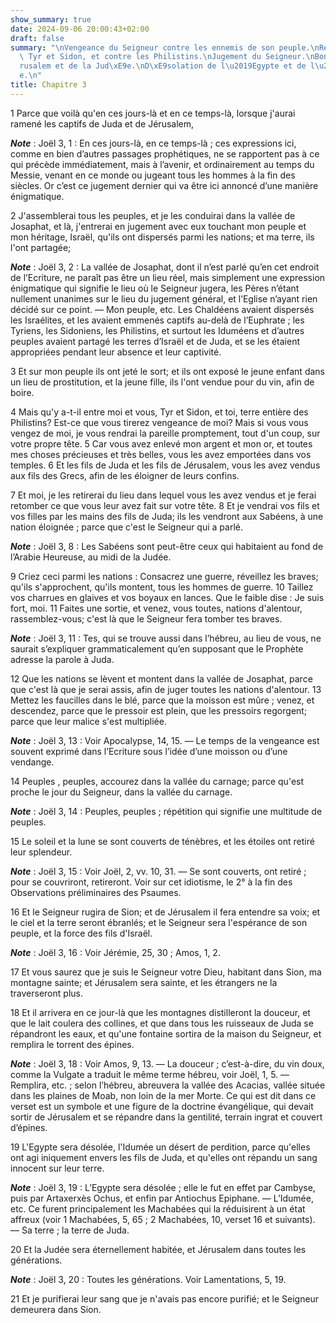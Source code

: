 ```yaml
---
show_summary: true
date: 2024-09-06 20:00:43+02:00
draft: false
summary: "\nVengeance du Seigneur contre les ennemis de son peuple.\nReproches contre\
  \ Tyr et Sidon, et contre les Philistins.\nJugement du Seigneur.\nBonheur de J\xE9\
  rusalem et de la Jud\xE9e.\nD\xE9solation de l\u2019Egypte et de l\u2019Idum\xE9\
  e.\n"
title: Chapitre 3
---
```





1 Parce que voilà qu'en ces jours-là et en ce temps-là, lorsque j'aurai ramené les captifs de Juda et de Jérusalem,

***Note*** :  Joël 3, 1 : En ces jours-là, en ce temps-là ; ces expressions ici, comme en bien d’autres passages prophétiques, ne se rapportent pas à ce qui précède immédiatement, mais à l’avenir, et ordinairement au temps du Messie, venant en ce monde ou jugeant tous les hommes à la fin des siècles. Or c’est ce jugement dernier qui va être ici annoncé d’une manière énigmatique.

2 J'assemblerai tous les peuples, et je les conduirai dans la vallée de Josaphat, et là, j'entrerai en jugement avec eux touchant mon peuple et mon héritage, Israël, qu'ils ont dispersés parmi les nations; et ma terre, ils l'ont partagée;

***Note*** :  Joël 3, 2 : La vallée de Josaphat, dont il n’est parlé qu’en cet endroit de l’Ecriture, ne paraît pas être un lieu réel, mais simplement une expression énigmatique qui signifie le lieu où le Seigneur jugera, les Pères n’étant nullement unanimes sur le lieu du jugement général, et l’Eglise n’ayant rien décidé sur ce point. ― Mon peuple, etc. Les Chaldéens avaient dispersés les Israélites, et les avaient emmenés captifs au-delà de l’Euphrate ; les Tyriens, les Sidoniens, les Philistins, et surtout les Iduméens et d’autres peuples avaient partagé les terres d’Israël et de Juda, et se les étaient appropriées pendant leur absence et leur captivité.

3 Et sur mon peuple ils ont jeté le sort; et ils ont exposé le jeune enfant dans un lieu de prostitution, et la jeune fille, ils l'ont vendue pour du vin, afin de boire.


4 Mais qu'y a-t-il entre moi et vous, Tyr et Sidon, et toi, terre entière des Philistins? Est-ce que vous tirerez vengeance de moi? Mais si vous vous vengez de moi, je vous rendrai la pareille promptement, tout d'un coup, sur votre propre tête. 5 Car vous avez enlevé mon argent et mon or, et toutes mes choses précieuses et très belles, vous les avez emportées dans vos temples. 6 Et les fils de Juda et les fils de Jérusalem, vous les avez vendus aux fils des Grecs, afin de les éloigner de leurs confins.


7 Et moi, je les retirerai du lieu dans lequel vous les avez vendus et je ferai retomber ce que vous leur avez fait sur votre tête. 8 Et je vendrai vos fils et vos filles par les mains des fils de Juda; ils les vendront aux Sabéens, à une nation éloignée ; parce que c'est le Seigneur qui a parlé.

***Note*** :  Joël 3, 8 : Les Sabéens sont peut-être ceux qui habitaient au fond de l’Arabie Heureuse, au midi de la Judée.


9 Criez ceci parmi les nations : Consacrez une guerre, réveillez les braves; qu'ils s'approchent, qu'ils montent, tous les hommes de guerre. 10 Taillez vos charrues en glaives et vos boyaux en lances. Que le faible dise : Je suis fort, moi. 11 Faites une sortie, et venez, vous toutes, nations d'alentour, rassemblez-vous; c'est là que le Seigneur fera tomber tes braves.

***Note*** :  Joël 3, 11 : Tes, qui se trouve aussi dans l’hébreu, au lieu de vous, ne saurait s’expliquer grammaticalement qu’en supposant que le Prophète adresse la parole à Juda.


12 Que les nations se lèvent et montent dans la vallée de Josaphat, parce que c'est là que je serai assis, afin de juger toutes les nations d'alentour. 13 Mettez les faucilles dans le blé, parce que la moisson est mûre ; venez, et descendez, parce que le pressoir est plein, que les pressoirs regorgent; parce que leur malice s'est multipliée.

***Note*** :  Joël 3, 13 : Voir Apocalypse, 14, 15. ― Le temps de la vengeance est souvent exprimé dans l’Ecriture sous l’idée d’une moisson ou d’une vendange.


14 Peuples , peuples, accourez dans la vallée du carnage; parce qu'est proche le jour du Seigneur, dans la vallée du carnage.

***Note*** :  Joël 3, 14 : Peuples, peuples ; répétition qui signifie une multitude de peuples.

15 Le soleil et la lune se sont couverts de ténèbres, et les étoiles ont retiré leur splendeur.

***Note*** :  Joël 3, 15 : Voir Joël, 2, vv. 10, 31. ― Se sont couverts, ont retiré ; pour se couvriront, retireront. Voir sur cet idiotisme, le 2° à la fin des Observations préliminaires des Psaumes.

16 Et le Seigneur rugira de Sion; et de Jérusalem il fera entendre sa voix; et le ciel et la terre seront ébranlés; et le Seigneur sera l'espérance de son peuple, et la force des fils d'Israël.

***Note*** :  Joël 3, 16 : Voir Jérémie, 25, 30 ; Amos, 1, 2.


17 Et vous saurez que je suis le Seigneur votre Dieu, habitant dans Sion, ma montagne sainte; et Jérusalem sera sainte, et les étrangers ne la traverseront plus.


18 Et il arrivera en ce jour-là que les montagnes distilleront la douceur, et que le lait coulera des collines, et que dans tous les ruisseaux de Juda se répandront les eaux, et qu'une fontaine sortira de la maison du Seigneur, et remplira le torrent des épines.

***Note*** :  Joël 3, 18 : Voir Amos, 9, 13. ― La douceur ; c’est-à-dire, du vin doux, comme la Vulgate a traduit le même terme hébreu, voir Joël, 1, 5. ― Remplira, etc. ; selon l’hébreu, abreuvera la vallée des Acacias, vallée située dans les plaines de Moab, non loin de la mer Morte. Ce qui est dit dans ce verset est un symbole et une figure de la doctrine évangélique, qui devait sortir de Jérusalem et se répandre dans la gentilité, terrain ingrat et couvert d’épines.

19 L'Egypte sera désolée, l'Idumée un désert de perdition, parce qu'elles ont agi iniquement envers les fils de Juda, et qu'elles ont répandu un sang innocent sur leur terre.

***Note*** :  Joël 3, 19 : L’Egypte sera désolée ; elle le fut en effet par Cambyse, puis par Artaxerxès Ochus, et enfin par Antiochus Epiphane. ― L’Idumée, etc. Ce furent principalement les Machabées qui la réduisirent à un état affreux (voir 1 Machabées, 5, 65 ; 2 Machabées, 10, verset 16 et suivants). ― Sa terre ; la terre de Juda.

20 Et la Judée sera éternellement habitée, et Jérusalem dans toutes les générations.

***Note*** :  Joël 3, 20 : Toutes les générations. Voir Lamentations, 5, 19.

21 Et je purifierai leur sang que je n'avais pas encore purifié; et le Seigneur demeurera dans Sion.
